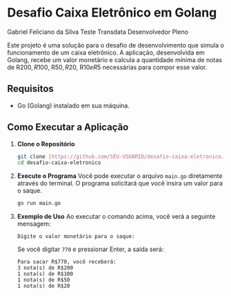 # Desafio Caixa Eletrônico em Golang

Gabriel Feliciano da Silva 
Teste Transdata Desenvolvedor Pleno

Este projeto é uma solução para o desafio de desenvolvimento que simula o funcionamento de um caixa eletrônico. A aplicação, desenvolvida em Golang, recebe um valor monetário e calcula a quantidade mínima de notas de R$200, R$100, R$50, R$20, R$10 e R$5 necessárias para compor esse valor.

## Requisitos

* Go (Golang) instalado em sua máquina.

## Como Executar a Aplicação

1.  **Clone o Repositório**
    ```bash
    git clone [https://github.com/SEU-USUARIO/desafio-caixa-eletronico.git](https://github.com/SEU-USUARIO/desafio-caixa-eletronico.git)
    cd desafio-caixa-eletronico
    ```

2.  **Execute o Programa**
    Você pode executar o arquivo `main.go` diretamente através do terminal. O programa solicitará que você insira um valor para o saque.

    ```bash
    go run main.go
    ```

3.  **Exemplo de Uso**
    Ao executar o comando acima, você verá a seguinte mensagem:
    ```
    Digite o valor monetário para o saque:
    ```
    Se você digitar `770` e pressionar Enter, a saída será:
    ```
    Para sacar R$770, você receberá:
    3 nota(s) de R$200
    1 nota(s) de R$100
    1 nota(s) de R$50
    1 nota(s) de R$20
    ```
